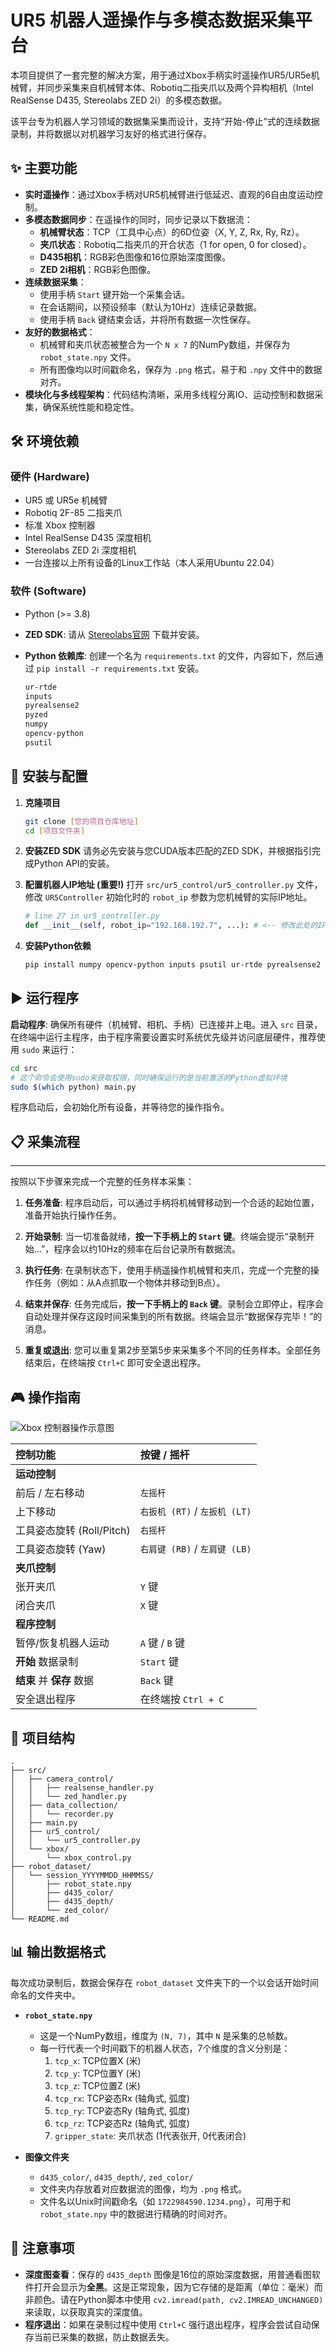 # UR5 机器人遥操作与多模态数据采集平台

本项目提供了一套完整的解决方案，用于通过Xbox手柄实时遥操作UR5/UR5e机械臂，并同步采集来自机械臂本体、Robotiq二指夹爪以及两个异构相机（Intel RealSense D435, Stereolabs ZED 2i）的多模态数据。

该平台专为机器人学习领域的数据集采集而设计，支持“开始-停止”式的连续数据录制，并将数据以对机器学习友好的格式进行保存。

## ✨ 主要功能

- **实时遥操作**：通过Xbox手柄对UR5机械臂进行低延迟、直观的6自由度运动控制。
- **多模态数据同步**：在遥操作的同时，同步记录以下数据流：
    - **机械臂状态**：TCP（工具中心点）的6D位姿（X, Y, Z, Rx, Ry, Rz）。
    - **夹爪状态**：Robotiq二指夹爪的开合状态（1 for open, 0 for closed）。
    - **D435相机**：RGB彩色图像和16位原始深度图像。
    - **ZED 2i相机**：RGB彩色图像。
- **连续数据采集**：
    - 使用手柄 `Start` 键开始一个采集会话。
    - 在会话期间，以预设频率（默认为10Hz）连续记录数据。
    - 使用手柄 `Back` 键结束会话，并将所有数据一次性保存。
- **友好的数据格式**：
    - 机械臂和夹爪状态被整合为一个 `N x 7` 的NumPy数组，并保存为 `robot_state.npy` 文件。
    - 所有图像均以时间戳命名，保存为 `.png` 格式，易于和 `.npy` 文件中的数据对齐。
- **模块化与多线程架构**：代码结构清晰，采用多线程分离IO、运动控制和数据采集，确保系统性能和稳定性。

## 🛠️ 环境依赖

### 硬件 (Hardware)
- UR5 或 UR5e 机械臂
- Robotiq 2F-85 二指夹爪
- 标准 Xbox 控制器
- Intel RealSense D435 深度相机
- Stereolabs ZED 2i 深度相机
- 一台连接以上所有设备的Linux工作站（本人采用Ubuntu 22.04）

### 软件 (Software)
- Python (>= 3.8)
- **ZED SDK**: 请从 [Stereolabs官网](https://www.stereolabs.com/developers/release/) 下载并安装。
- **Python 依赖库**:
  创建一个名为 `requirements.txt` 的文件，内容如下，然后通过 `pip install -r requirements.txt` 安装。

  ```txt
  ur-rtde
  inputs
  pyrealsense2
  pyzed
  numpy
  opencv-python
  psutil
  ```

## 🚀 安装与配置

1.  **克隆项目**
    ```bash
    git clone [您的项目仓库地址]
    cd [项目文件夹]
    ```

2.  **安装ZED SDK**
    请务必先安装与您CUDA版本匹配的ZED SDK，并根据指引完成Python API的安装。

3.  **配置机器人IP地址 (重要!)**
    打开 `src/ur5_control/ur5_controller.py` 文件，修改 `UR5Controller` 初始化时的 `robot_ip` 参数为您机械臂的实际IP地址。
    ```python
    # line 27 in ur5_controller.py
    def __init__(self, robot_ip="192.168.192.7", ...): # <-- 修改此处的IP地址
    ```

4.  **安装Python依赖**
    ```bash
    pip install numpy opencv-python inputs psutil ur-rtde pyrealsense2
    ```

## ▶️ 运行程序

**启动程序**: 确保所有硬件（机械臂、相机、手柄）已连接并上电。进入 `src` 目录，在终端中运行主程序，由于程序需要设置实时系统优先级并访问底层硬件，推荐使用 `sudo` 来运行：

```bash
cd src
# 这个命令会使用sudo来获取权限，同时确保运行的是当前激活的Python虚拟环境
sudo $(which python) main.py
```

程序启动后，会初始化所有设备，并等待您的操作指令。

## 📋 采集流程
---
按照以下步骤来完成一个完整的任务样本采集：

1. **任务准备**: 程序启动后，可以通过手柄将机械臂移动到一个合适的起始位置，准备开始执行操作任务。
    
2. **开始录制**: 当一切准备就绪，**按一下手柄上的 `Start` 键**。终端会提示“录制开始...”，程序会以约10Hz的频率在后台记录所有数据流。
    
3. **执行任务**: 在录制状态下，使用手柄遥操作机械臂和夹爪，完成一个完整的操作任务（例如：从A点抓取一个物体并移动到B点）。
    
4. **结束并保存**: 任务完成后，**按一下手柄上的 `Back` 键**。录制会立即停止，程序会自动处理并保存这段时间采集到的所有数据。终端会显示“数据保存完毕！”的消息。
    
5. **重复或退出**: 您可以重复第2步至第5步来采集多个不同的任务样本。全部任务结束后，在终端按 `Ctrl+C` 即可安全退出程序。

## 🎮 操作指南
![Xbox 控制器操作示意图](./assets/xbox.jpg)

| 控制功能 | 按键 / 摇杆 |
| :--- | :--- |
| **运动控制** | |
| 前后 / 左右移动 | `左摇杆` |
| 上下移动 | `右扳机 (RT)` / `左扳机 (LT)` |
| 工具姿态旋转 (Roll/Pitch) | `右摇杆` |
| 工具姿态旋转 (Yaw) | `右肩键 (RB)` / `左肩键 (LB)` |
| **夹爪控制** | |
| 张开夹爪 | `Y` 键 |
| 闭合夹爪 | `X` 键 |
| **程序控制** | |
| 暂停/恢复机器人运动 | `A` 键 / `B` 键 |
| **开始** 数据录制 | `Start` 键 |
| **结束** 并 **保存** 数据 | `Back` 键 |
| 安全退出程序 | 在终端按 `Ctrl + C` |

## 📁 项目结构

```
.
├── src/
│   ├── camera_control/
│   │   ├── realsense_handler.py
│   │   └── zed_handler.py
│   ├── data_collection/
│   │   └── recorder.py
│   ├── main.py
│   ├── ur5_control/
│   │   └── ur5_controller.py
│   └── xbox/
│       └── xbox_control.py
├── robot_dataset/
│   └── session_YYYYMMDD_HHMMSS/
│       ├── robot_state.npy
│       ├── d435_color/
│       ├── d435_depth/
│       └── zed_color/
└── README.md
```

## 📊 输出数据格式

每次成功录制后，数据会保存在 `robot_dataset` 文件夹下的一个以会话开始时间命名的文件夹中。

- **`robot_state.npy`**
  - 这是一个NumPy数组，维度为 `(N, 7)`，其中 `N` 是采集的总帧数。
  - 每一行代表一个时间戳下的机器人状态，7个维度的含义分别是：
    1.  `tcp_x`: TCP位置X (米)
    2.  `tcp_y`: TCP位置Y (米)
    3.  `tcp_z`: TCP位置Z (米)
    4.  `tcp_rx`: TCP姿态Rx (轴角式, 弧度)
    5.  `tcp_ry`: TCP姿态Ry (轴角式, 弧度)
    6.  `tcp_rz`: TCP姿态Rz (轴角式, 弧度)
    7.  `gripper_state`: 夹爪状态 (1代表张开, 0代表闭合)

- **图像文件夹**
  - `d435_color/`, `d435_depth/`, `zed_color/`
  - 文件夹内存放着对应数据流的图像，均为 `.png` 格式。
  - 文件名以Unix时间戳命名（如 `1722984590.1234.png`），可用于和 `robot_state.npy` 中的数据进行精确的时间对齐。

## 📝 注意事项
- **深度图查看**：保存的 `d435_depth` 图像是16位的原始深度数据，用普通看图软件打开会显示为**全黑**。这是正常现象，因为它存储的是距离（单位：毫米）而非颜色。请在Python脚本中使用 `cv2.imread(path, cv2.IMREAD_UNCHANGED)` 来读取，以获取真实的深度值。
- **程序退出**：如果在录制过程中使用 `Ctrl+C` 强行退出程序，程序会尝试自动保存当前已采集的数据，防止数据丢失。